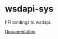 # wsdapi-sys #
FFI bindings to wsdapi.

[Documentation](https://retep998.github.io/doc/wsdapi-sys/)

